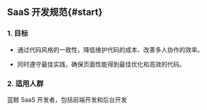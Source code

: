 ## SaaS 开发规范{#start}

### 1. 目标
- 通过代码风格的一致性，降低维护代码的成本、改善多人协作的效率。

- 同时遵守最佳实践，确保页面性能得到最佳优化和高效的代码。

### 2. 适用人群
蓝鲸 SaaS 开发者，包括前端开发和后台开发
